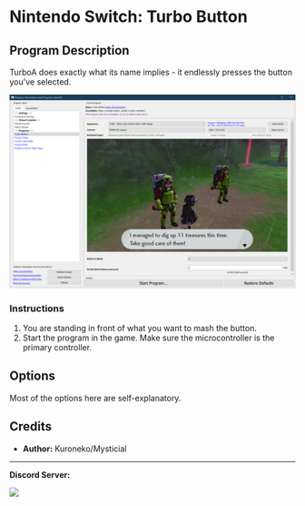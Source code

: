 # Nintendo Switch: Turbo Button

## Program Description

TurboA does exactly what its name implies - it endlessly presses the button you've selected.

<img src="images/TurboButton-0.png">

### Instructions

1. You are standing in front of what you want to mash the button.
2. Start the program in the game. Make sure the microcontroller is the primary controller.


## Options

Most of the options here are self-explanatory.


## Credits

- **Author:** Kuroneko/Mysticial



<hr>

**Discord Server:** 

[<img src="https://canary.discordapp.com/api/guilds/695809740428673034/widget.png?style=banner2">](https://discord.gg/cQ4gWxN)



